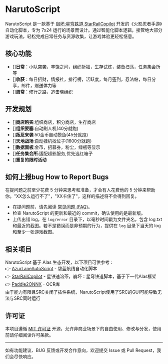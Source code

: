 # NarutoScript

NarutoScript 是一款基于 [崩坏:星穹铁道 StarRailCopilot](https://github.com/LmeSzinc/StarRailCopilot) 开发的《火影忍者手游》自动化脚本，专为 7x24 运行的场景而设计。通过智能化脚本逻辑，接管绝大部分游戏玩法，轻松完成日常任务与资源收集，让游戏体验更轻松惬意。
## 核心功能
- []**日常**：小队突袭，丰饶之间，组织祈福，生存试炼，装备扫荡，任务集会所等
- []**收获**：每日招财，情报社，排行榜，活跃度，每月签到，忍法帖，每日分享，邮件，赠送体力等
- []**周常**：修行之路，追击晓组织

## 开发规划
- []**商店购买**:组织商店，积分商店，生存商店
- []**组织要塞**:自动刷人机(40分就跑)
- []**叛忍来袭**:50金币自动摸鱼(45分就跑)
- []**天地战场**:自动挂机找位子(1600分就跑)
- []**数据面板**:金币，招募券，粉尘，绿瓶等显示
- []**任务集会所**:适配超影服务,优先选红箱子
- []**重复的限时活动**

## 如何上报bug How to Report Bugs

在提问题之前至少花费 5 分钟来思考和准备，才会有人花费他的 5 分钟来帮助你。"XX怎么运行不了"，"XX卡住了"，这样的描述将不会得到回复。

- 在提问题前，请先阅读 [常见问题 (FAQ)](doc/faq.md)。
- 检查 NarutoScript 的更新和最近的 commit，确认使用的是最新版。
- 上传出错 log，在 `log/error` 目录下，以毫秒时间戳为文件夹名，包含 log.txt 和最近的截图。若不是错误而是非预期的行为，提供在 `log` 目录下当天的 log 和至少一张游戏截图。

## 相关项目

NarutoScript 基于 Alas 生态开发，以下项目可供参考：  
👉 [AzurLaneAutoScript](https://github.com/LmeSzinc/AzurLaneAutoScript) - 碧蓝航线自动化脚本  
👉 [StarRailCopilot](https://github.com/LmeSzinc/StarRailCopilot) - 星铁速溶茶，崩坏：星穹铁道脚本，基于下一代Alas框架  
👉 [Paddle2ONNX](https://github.com/PaddlePaddle/Paddle2ONNX) -  OCR库  
由于能力有限且SRC关闭了插件系统，NarutoScript使用了SRC的GUI可能导致无法与SRC同时运行

## 许可证

本项目遵循 [MIT 许可证](LICENSE) 开源，允许非商业场景下的自由使用、修改与分发，使用前请仔细阅读许可条款。


---

如有功能建议、BUG 反馈或开发合作意向，欢迎提交 Issue 或 Pull Request，我们会尽快响应。